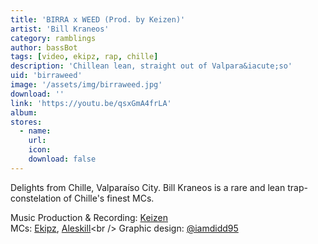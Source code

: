 ```yaml
---
title: 'BIRRA x WEED (Prod. by Keizen)'
artist: 'Bill Kraneos'
category: ramblings
author: bassBot
tags: [video, ekipz, rap, chille]
description: 'Chillean lean, straight out of Valpara&iacute;so'
uid: 'birraweed'
image: '/assets/img/birraweed.jpg'
download: ''
link: 'https://youtu.be/qsxGmA4frLA'
album: 
stores:
  - name:
    url: 
    icon: 
    download: false
---
```

Delights from Chille, Valpara&iacute;so City. Bill Kraneos is a rare and lean trap-constelation of Chille's finest MCs. 

Music Production & Recording: [Keizen](https://instagram.com/keizenbeatz)<br /> 
MCs: [Ekipz](https://www.instagram.com/pablitoekipz), [Aleskill](https://www.instagram.com/aleskill1_)<br />
Graphic design: [@iamdidd95](https://www.instagram.com/iamdidd95) <br />